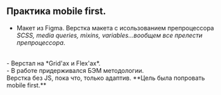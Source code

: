 ## Практика mobile first.
- Макет из Figma.
Верстка макета с исользованием препроцессора *SCSS, media queries, mixins, variables...вообщем все прелести препроцессора*. 
</br>
- Верстал на *Grid'ах и Flex'ах*.</br>
- В работе придерживался  БЭМ методологии.</br>
Верстка без JS, пока что, только адаптив.
**Цель была попровать mobile first.**
